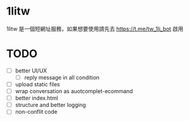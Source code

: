 # 1litw

1litw 是一個短網址服務，如果想要使用請先去 https://t.me/tw_1li_bot 啟用

# TODO

-   [ ] better UI/UX
    -   [ ] reply message in all condition
-   [ ] upload static files
-   [ ] wrap conversation as auotcomplet-ecommand
-   [ ] better index.html
-   [ ] structure and better logging
-   [ ] non-conflit code

